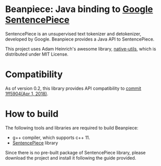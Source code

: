 Beanpiece: Java binding to [Google SentencePiece](https://github.com/google/sentencepiece)
=====

SentencePiece is an unsupervised text tokenizer and detokenizer, developed by Google. Beanpiece provides a Java API to SentencePiece.

This project uses Adam Heinrich's awesome library, [native-utils](https://www.adamheinrich.com/blog/2012/12/how-to-load-native-jni-library-from-jar/), which is distributed under MIT License.

# Compatibility

As of version 0.2, this library provides API compatibility to [commit 1ff5904(Apr 1, 2018)](https://github.com/google/sentencepiece/commit/1ff5904e6606c2ece00d52fd419c9e199ce56596).

# How to build

The following tools and libraries are required to build Beanpiece:

* g++ compiler, which supports c++ 11.
* [SentencePiece](https://github.com/google/sentencepiece) library

Since there is no pre-built package of SentencePiece library, please download the project and install it following the guide provided.


